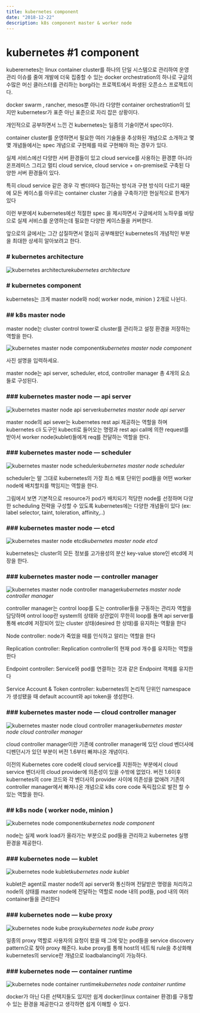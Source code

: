 ```yaml
---
title: kubernetes component
date: "2018-12-22"
description: k8s component master & worker node
---
```


# kubernetes #1 component

kuberernetes는 linux container cluster를 하나의 단일 시스템으로 관리하여 운영 관리 이슈를 줄여 개발에 더욱 집중할 수 있는 docker orchestration의 하나로 구글의 수많은 머신 클러스터를 관리하는 borg라는 프로젝트에서 파생된 오픈소스 프로젝트이다.

docker swarm , rancher, mesos뿐 아니라 다양한 container orchestration이 있지만 kubernetesr가 표준 아닌 표준으로 자리 잡은 상황이다.

개인적으로 공부하면서 느낀 건 kubernetes는 일종의 기술이면서 spec이다.

container cluster를 운영하면서 필요한 여러 기술들을 추상화된 개념으로 소개하고 몇몇 개념들에서는 spec 개념으로 구현체를 따로 구현해야 하는 경우가 있다.

실제 서비스에선 다양한 서버 환경들이 있고 cloud service를 사용하는 환경뿐 아니라 온프레미스 그리고 멀티 cloud service, cloud service + on-premise로 구축된 다양한 서버 환경들이 있다.

특히 cloud service 같은 경우 각 벤더마다 접근하는 방식과 구현 방식이 다르기 때문에 모든 케이스를 아우르는 container cluster 기술을 구축하기란 현실적으로 한계가 있다

이런 부분에서 kubernetes에선 적절한 spec 을 제시하면서 구글에서의 노하우를 바탕으로 실제 서비스를 운영하는데 필요한 다양한 케이스들을 커버한다.

앞으로의 글에서는 그간 삽질하면서 열심히 공부해왔던 kubernetes의 개념적인 부분을 최대한 상세히 알아보려고 한다.

### # kubernetes architecture

![kubernetes architecture](https://cdn-images-1.medium.com/max/800/0*parN9vK2eBPFlgUy)*kubernetes architecture*

### # kubernetes component

kubernetes는 크게 master node와 nod( worker node, minion ) 2개로 나뉜다.

### ## k8s master node

master node는 cluster control tower로 cluster를 관리하고 설정 환경을 저장하는 역할을 한다.

![kubernetes master node component](https://cdn-images-1.medium.com/max/800/1*oQkc9gI69u4TNZqyekCwiw.png)*kubernetes master node component*

사진 설명을 입력하세요.

master node는 api server, scheduler, etcd, controller manager 총 4개의 요소들로 구성된다.

### ### kubernetes master node — api server

![kubernetes master node api server](https://cdn-images-1.medium.com/max/800/1*E7a2ZT3UlURRVfVpd_PVZA.png)*kubernetes master node api server*

master node의 api sever는 kubernetes rest api 제공하는 역할을 하며 kubernetes cli 도구인 kubectl로 들어오는 명령과 rest api call에 의한 request를 받아서 worker node(kublet)들에게 req를 전달하는 역할을 한다.

### ### kubernetes master node — scheduler

![kubernetes master node scheduler](https://cdn-images-1.medium.com/max/800/1*krZiYgzISJqLNWSVTWpRVw.png)*kubernetes master node scheduler*

scheduler는 말 그대로 kubernetes의 가장 최소 배포 단위인 pod들을 어떤 worker node에 배치할지를 책임지는 역할을 한다.

그림에서 보면 기본적으로 resource가 pod가 배치되기 적당한 node를 선정하며 다양한 scheduling 전략을 구성할 수 있도록 kubernetes에는 다양한 개념들이 있다 (ex: label selector, taint, toleration, affinity,..)

### ### kubernetes master node — etcd

![kubernetes master node etcd](https://cdn-images-1.medium.com/max/800/1*ANx979KuseQsivNZv-FcwQ.png)*kubernetes master node etcd*

kubernetes는 cluster의 모든 정보를 고가용성의 분산 key-value store인 etcd에 저장을 한다.

### ### kubernetes master node — controller manager

![kubernetes master node controller manager](https://cdn-images-1.medium.com/max/800/1*WrNYta1830DfkJ5JFYmVUQ.png)*kubernetes master node controller manager*

controller manager는 control loop를 도는 controller들을 구동하는 관리자 역할을 담당하며 ontrol loop란 system의 상태와 상관없이 무한히 loop를 돌며 api server를 통해 etcd에 저장되어 있는 cluster 상태(desired 한 상태)를 유지하는 역활을 한다

Node controller: node가 죽었을 때를 인식하고 알리는 역할을 한다

Replication controller: Replication controller의 현재 pod 개수를 유지하는 역할을 한다

Endpoint controller: Service와 pod를 연결하는 것과 같은 Endpoint 객체를 유지한다

Service Account & Token controller: kubernetes의 논리적 단위인 namespace가 생성됐을 때 default account와 api token을 생성한다.

### ### kubernetes master node — cloud controller manager

![kubernetes master node cloud controller manager](https://cdn-images-1.medium.com/max/800/0*3txDsz6iFjaguSzt)*kubernetes master node cloud controller manager*

cloud controller manager이란 기존에 controller manager에 있던 cloud 벤더사에 디펜던시가 있던 부분이 버전 1.6부터 빠져나온 개념이다.

이전의 Kubernetes core code에 cloud service를 지원하는 부분에서 cloud service 벤더사의 cloud provider에 의존성이 있을 수밖에 없었다. 버전 1.6이후 kubernetes의 core 코드와 각 벤더사의 provider 사이에 의존성을 없애려 기존의 controller manager에서 빠져나온 개념으로 k8s core code 독릭접으로 발전 할 수 있는 역할을 한다.

### ## k8s node ( worker node, minion )

![kubernetes node component](https://cdn-images-1.medium.com/max/800/1*bR7T6SUfzdJOoOxvke8y9A.png)*kubernetes node component*

node는 실제 work load가 올라가는 부분으로 pod들을 관리하고 kubernetes 실행 환경을 제공한다.

### ### kubernetes node — kublet

![kubernetes node kublet](https://cdn-images-1.medium.com/max/800/1*JJj_wfZ6tdlsi_icVxl7EA.png)*kubernetes node kublet*

kublet은 agent로 master node의 api server와 통신하며 전달받은 명령을 처리하고 node의 상태를 master node에 전달하는 역할로 node 내의 pod들, pod 내의 여러 container들을 관리한다

### ### kubernetes node — kube proxy

![kubernetes node kube proxy](https://cdn-images-1.medium.com/max/800/1*Pn2LqZ-Svtbmxpey2HA0hA.png)*kubernetes node kube proxy*

일종의 proxy 역할로 사용자의 요청이 왔을 때 그에 맞는 pod들을 service discovery pattern으로 찾아 proxy 해준다. kube proxy를 통해 host의 네트웍 rule을 추상화해 kubernetes의 service란 개념으로 loadbalancing이 가능하다.

### ### kubernetes node — container runtime

![kubernetes node container runtime](https://cdn-images-1.medium.com/max/800/1*fR9ajqa2u-2caObU1T1YVQ.png)*kubernetes node container runtime*

docker가 아닌 다른 선택지들도 있지만 쉽게 docker(linux container 환경)를 구동할 수 있는 환경을 제공한다고 생각하면 쉽게 이해할 수 있다.
